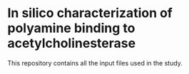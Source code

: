 # In silico characterization of polyamine binding to acetylcholinesterase
This repository contains all the input files used in the study.


